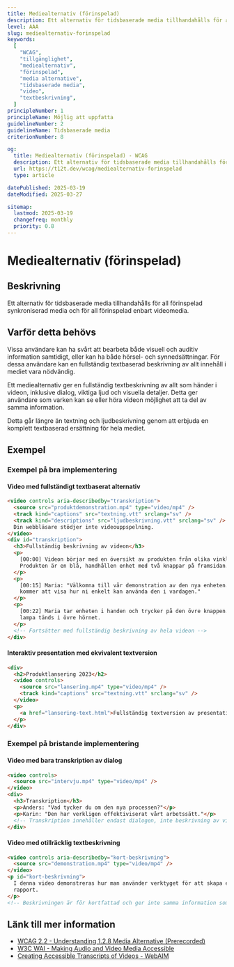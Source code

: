 ```yaml
---
title: Mediealternativ (förinspelad)
description: Ett alternativ för tidsbaserade media tillhandahålls för alla förinspelad synkroniserade media och för all förinspelad enbart vidoemedia.
level: AAA
slug: mediealternativ-forinspelad
keywords:
  [
    "WCAG",
    "tillgänglighet",
    "mediealternativ",
    "förinspelad",
    "media alternative",
    "tidsbaserade media",
    "video",
    "textbeskrivning",
  ]
principleNumber: 1
principleName: Möjlig att uppfatta
guidelineNumber: 2
guidelineName: Tidsbaserade media
criterionNumber: 8

og:
  title: Mediealternativ (förinspelad) - WCAG
  description: Ett alternativ för tidsbaserade media tillhandahålls för alla förinspelad synkroniserade media och för all förinspelad enbart vidoemedia.
  url: https://t12t.dev/wcag/mediealternativ-forinspelad
  type: article

datePublished: 2025-03-19
dateModified: 2025-03-27

sitemap:
  lastmod: 2025-03-19
  changefreq: monthly
  priority: 0.8
---
```


# Mediealternativ (förinspelad)

## Beskrivning

Ett alternativ för tidsbaserade media tillhandahålls för all förinspelad synkroniserad media och för all förinspelad enbart videomedia.

## Varför detta behövs

Vissa användare kan ha svårt att bearbeta både visuell och auditiv information samtidigt, eller kan ha både hörsel- och synnedsättningar. För dessa användare kan en fullständig textbaserad beskrivning av allt innehåll i mediet vara nödvändig.

Ett mediealternativ ger en fullständig textbeskrivning av allt som händer i videon, inklusive dialog, viktiga ljud och visuella detaljer. Detta ger användare som varken kan se eller höra videon möjlighet att ta del av samma information.

Detta går längre än textning och ljudbeskrivning genom att erbjuda en komplett textbaserad ersättning för hela mediet.

## Exempel

### Exempel på bra implementering

#### Video med fullständigt textbaserat alternativ

```html
<video controls aria-describedby="transkription">
  <source src="produktdemonstration.mp4" type="video/mp4" />
  <track kind="captions" src="textning.vtt" srclang="sv" />
  <track kind="descriptions" src="ljudbeskrivning.vtt" srclang="sv" />
  Din webbläsare stödjer inte videouppspelning.
</video>
<div id="transkription">
  <h3>Fullständig beskrivning av videon</h3>
  <p>
    [00:00] Videon börjar med en översikt av produkten från olika vinklar.
    Produkten är en blå, handhållen enhet med två knappar på framsidan.
  </p>
  <p>
    [00:15] Maria: "Välkomna till vår demonstration av den nya enheten. Jag
    kommer att visa hur ni enkelt kan använda den i vardagen."
  </p>
  <p>
    [00:22] Maria tar enheten i handen och trycker på den övre knappen. En grön
    lampa tänds i övre hörnet.
  </p>
  <!-- Fortsätter med fullständig beskrivning av hela videon -->
</div>
```

#### Interaktiv presentation med ekvivalent textversion

```html
<div>
  <h2>Produktlansering 2023</h2>
  <video controls>
    <source src="lansering.mp4" type="video/mp4" />
    <track kind="captions" src="textning.vtt" srclang="sv" />
  </video>
  <p>
    <a href="lansering-text.html">Fullständig textversion av presentationen</a>
  </p>
</div>
```

### Exempel på bristande implementering

#### Video med bara transkription av dialog

```html
<video controls>
  <source src="intervju.mp4" type="video/mp4" />
</video>
<div>
  <h3>Transkription</h3>
  <p>Anders: "Vad tycker du om den nya processen?"</p>
  <p>Karin: "Den har verkligen effektiviserat vårt arbetssätt."</p>
  <!-- Transkription innehåller endast dialogen, inte beskrivning av visuella element -->
</div>
```

#### Video med otillräcklig textbeskrivning

```html
<video controls aria-describedby="kort-beskrivning">
  <source src="demonstration.mp4" type="video/mp4" />
</video>
<p id="kort-beskrivning">
  I denna video demonstreras hur man använder verktyget för att skapa en
  rapport.
</p>
<!-- Beskrivningen är för kortfattad och ger inte samma information som videon -->
```

## Länk till mer information

- [WCAG 2.2 - Understanding 1.2.8 Media Alternative (Prerecorded)](https://www.w3.org/WAI/WCAG22/Understanding/media-alternative-prerecorded.html)
- [W3C WAI - Making Audio and Video Media Accessible](https://www.w3.org/WAI/media/av/)
- [Creating Accessible Transcripts of Videos - WebAIM](https://webaim.org/techniques/captions/transcripts)
